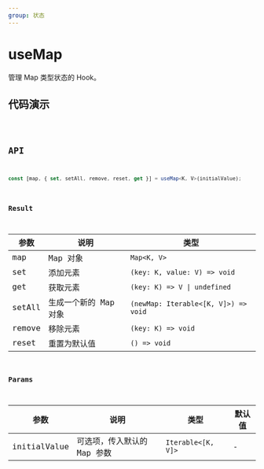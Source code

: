 ```yaml
---
group: 状态
---
```


# useMap

管理 Map 类型状态的 Hook。

## 代码演示

<code src="./demo/demo1.tsx" />

## API

```typescript
const [map, { set, setAll, remove, reset, get }] = useMap<K, V>(initialValue);
```

### Result

| 参数   | 说明                  | 类型                                 |
| ------ | --------------------- | ------------------------------------ |
| map    | Map 对象              | `Map<K, V>`                          |
| set    | 添加元素              | `(key: K, value: V) => void`         |
| get    | 获取元素              | `(key: K) => V \| undefined`         |
| setAll | 生成一个新的 Map 对象 | `(newMap: Iterable<[K, V]>) => void` |
| remove | 移除元素              | `(key: K) => void`                   |
| reset  | 重置为默认值          | `() => void`                         |

### Params

| 参数         | 说明                        | 类型               | 默认值 |
| ------------ | --------------------------- | ------------------ | ------ |
| initialValue | 可选项，传入默认的 Map 参数 | `Iterable<[K, V]>` | -      |
